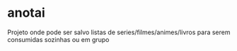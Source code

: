 # anotai
Projeto onde pode ser salvo listas de series/filmes/animes/livros para serem consumidas sozinhas ou em grupo
